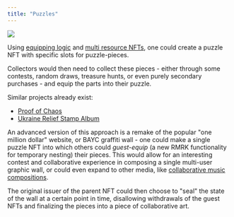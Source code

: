 ```yaml
---
title: "Puzzles"
---
```


![](../../static/img/post_imgs/puzzle.png)

Using [equipping logic](/lego25-equippable) and [multi resource NFTs](/lego2-multi-resource), one
could create a puzzle NFT with specific slots for puzzle-pieces.

Collectors would then need to collect these pieces - either through some contests, random draws,
treasure hunts, or even purely secondary purchases - and equip the parts into their puzzle.

Similar projects already exist:

- [Proof of Chaos](https://proofofchaos.app/)
- [Ukraine Relief Stamp Album](https://twitter.com/StampForUkraine)

An advanced version of this approach is a remake of the popular "one million dollar" website, or
BAYC graffiti wall - one could make a single puzzle NFT into which others could _guest-equip_ (a new
RMRK functionality for temporary nesting) their pieces. This would allow for an interesting contest
and collaborative experience in composing a single multi-user graphic wall, or could even expand to
other media, like [collaborative music compositions](/usecases/collabmusic).

The original issuer of the parent NFT could then choose to "seal" the state of the wall at a certain point in time, disallowing withdrawals of the guest NFTs and finalizing the pieces into a piece of collaborative art.
